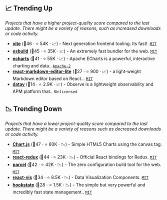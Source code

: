 ## 📈 Trending Up

_Projects that have a higher project-quality score compared to the last update. There might be a variety of reasons, such as increased downloads or code activity._

- <b><a href="https://github.com/vitejs/vite">vite</a></b> (🥇46 ·  ⭐ 54K · 📈) - Next generation frontend tooling. Its fast!. <code><a href="http://bit.ly/34MBwT8">MIT</a></code>
- <b><a href="https://github.com/evanw/esbuild">esbuild</a></b> (🥈45 ·  ⭐ 35K · 📈) - An extremely fast bundler for the web. <code><a href="http://bit.ly/34MBwT8">MIT</a></code>
- <b><a href="https://github.com/apache/echarts">echarts</a></b> (🥈41 ·  ⭐ 55K · 📈) - Apache ECharts is a powerful, interactive charting and data.. <code><a href="http://bit.ly/3nYMfla">Apache-2</a></code>
- <b><a href="https://github.com/HarryChen0506/react-markdown-editor-lite">react-markdown-editor-lite</a></b> (🥉27 ·  ⭐ 900 · 📈) - a light-weight Markdown editor based on React... <code><a href="http://bit.ly/34MBwT8">MIT</a></code>
- <b><a href="https://github.com/ObserveAPM/observe">datav</a></b> (🥉14 ·  ⭐ 2.9K · 📈) - Observe is a lightweight observability and APM platform that.. <code>❗Unlicensed</code>

## 📉 Trending Down

_Projects that have a lower project-quality score compared to the last update. There might be a variety of reasons such as decreased downloads or code activity._

- <b><a href="https://github.com/chartjs/Chart.js">Chart.js</a></b> (🥇47 ·  ⭐ 60K · 📉) - Simple HTML5 Charts using the canvas tag. <code><a href="http://bit.ly/34MBwT8">MIT</a></code>
- <b><a href="https://github.com/reduxjs/react-redux">react-redux</a></b> (🥇44 ·  ⭐ 23K · 📉) - Official React bindings for Redux. <code><a href="http://bit.ly/34MBwT8">MIT</a></code>
- <b><a href="https://github.com/parcel-bundler/parcel">parcel</a></b> (🥈42 ·  ⭐ 42K · 📉) - The zero configuration build tool for the web. <code><a href="http://bit.ly/34MBwT8">MIT</a></code>
- <b><a href="https://github.com/uber/react-vis">react-vis</a></b> (🥈34 ·  ⭐ 8.5K · 📉) - Data Visualization Components. <code><a href="http://bit.ly/34MBwT8">MIT</a></code>
- <b><a href="https://github.com/avkonst/hookstate">hookstate</a></b> (🥉28 ·  ⭐ 1.5K · 📉) - The simple but very powerful and incredibly fast state management.. <code><a href="http://bit.ly/34MBwT8">MIT</a></code>

